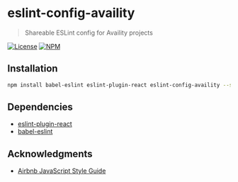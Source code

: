 # eslint-config-availity

> Shareable ESLint config for Availity projects

[![License](https://img.shields.io/badge/license-MIT-blue.svg?style=flat-square&label=license)](http://opensource.org/licenses/MIT)
[![NPM](http://img.shields.io/npm/v/eslint-config-availity.svg?style=flat-square&label=npm)](https://npmjs.org/package/eslint-config-availity)

## Installation

>
```bash
npm install babel-eslint eslint-plugin-react eslint-config-availity --save-dev
```

## Dependencies

* [eslint-plugin-react](https://www.npmjs.com/package/eslint-plugin-react)
* [babel-eslint](https://github.com/babel/babel-eslint)

## Acknowledgments

+ [Airbnb JavaScript Style Guide](https://github.com/airbnb/javascript)

